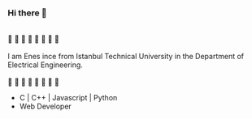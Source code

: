 ### Hi there 👋
\
🐝 🐝 🐝 🐝 🐝 🐝 🐝 🐝
\
\
I am Enes ince from Istanbul Technical University in the Department of Electrical Engineering.
\
\
 🐝 🐝 🐝 🐝 🐝 🐝 🐝 🐝

- C | C++ | Javascript | Python
- Web Developer
